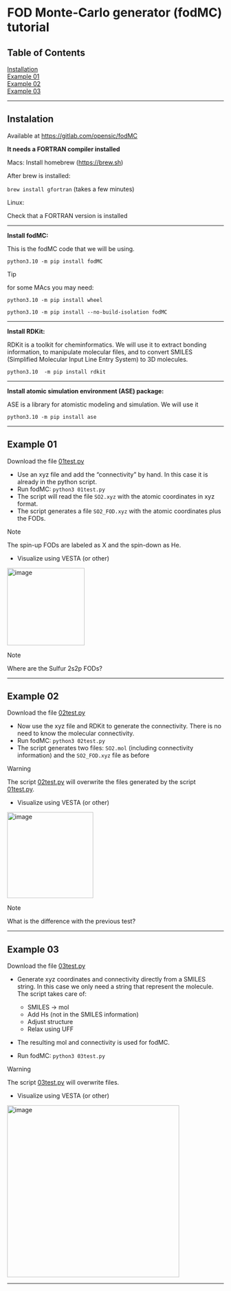 # FOD Monte-Carlo generator (fodMC) tutorial


## Table of Contents 

[Installation](/fodMC.md##Instalation)\
[Example 01](https://github.com/peraltajuan/ESW25tutorial/fodMC.md##Example01)\
[Example 02](/fodMC.md##Example02)\
[Example 03](/fodMC.md##Example03)

***

## Instalation

Available at
https://gitlab.com/opensic/fodMC

**It needs a FORTRAN compiler installed**

Macs: Install homebrew (https://brew.sh) 

After brew is installed:

`brew install gfortran` (takes a few minutes)

Linux:

Check that a FORTRAN version is installed

***

**Install fodMC:**

This is the fodMC code that we will be using.

`python3.10 -m pip install fodMC`

> [!TIP]
> for some MAcs you may need:
> 
> `python3.10 -m pip install wheel`
> 
> `python3.10 -m pip install --no-build-isolation fodMC`


***

**Install RDKit:**

RDKit is a toolkit for cheminformatics. We will use it to extract bonding information, to manipulate molecular files, and to convert SMILES (Simplified Molecular Input Line Entry System)
to 3D molecules. 


`python3.10  -m pip install rdkit`


***

**Install atomic simulation environment (ASE) package:**

ASE is a library for atomistic modeling and simulation. We will use it 

`python3.10 -m pip install ase`




***

## Example 01
Download the file [01test.py](/01test.py)

+ Use an xyz file and add the “connectivity” by hand. In this case it is already in the python script.
+ Run fodMC: `python3 01test.py`
+ The script will read the file `SO2.xyz` with the atomic coordinates in xyz format.
+ The script generates a file `SO2_FOD.xyz` with the atomic coordinates plus the FODs.
> [!NOTE]
>The spin-up FODs are labeled as X and the spin-down as He.  
+ Visualize using VESTA (or other)

<img width="180" alt="image" src="https://github.com/user-attachments/assets/12c5ee81-8f1f-4de4-a64e-96c522f49d8b" />


> [!Note]
>Where are the Sulfur 2s2p FODs?

***

## Example 02
Download the file [02test.py](/02test.py)

+ Now use the xyz file and RDKit to generate the connectivity. There is no need to know the molecular connectivity.
+ Run fodMC: `python3 02test.py`
+ The script generates two files: `SO2.mol` (including connectivity information) and the `SO2_FOD.xyz` file as before

> [!Warning]
> The script [02test.py](/02test.py) will overwrite the files generated by the script [01test.py](/01test.py).

+ Visualize using VESTA (or other)

<img width="200" alt="image" src="https://github.com/user-attachments/assets/2d3e4bb9-6d58-46d7-8b5c-1060bfa8ba2e" />

> [!Note]
> What is the difference with the previous test?


***



## Example 03 
Download the file [03test.py](/03test.py)

+ Generate xyz coordinates and connectivity directly from a SMILES string. In this case we only need a string that represent the molecule. The script takes care of:
  + SMILES &#8594; mol
  + Add Hs (not in the SMILES information)
  + Adjust structure
  + Relax using UFF

+ The resulting mol and connectivity is used for fodMC.
+ Run fodMC: `python3 03test.py`


> [!Warning]
> The script [03test.py](/03test.py) will overwrite files.


+ Visualize using VESTA (or other)

<img width="400" alt="image" src="https://github.com/user-attachments/assets/291f8947-c7d3-4aab-8b19-38cc1545cfe2" />




***





